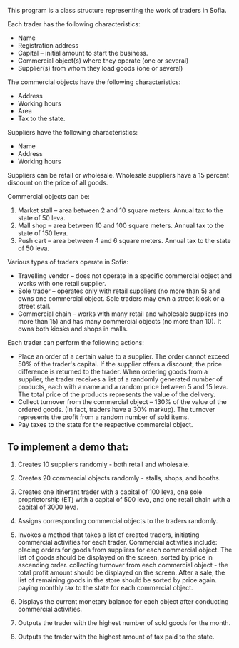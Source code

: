 This program is a class structure representing the work of traders in Sofia.

Each trader has the following characteristics:

- Name
- Registration address
- Capital – initial amount to start the business.
- Commercial object(s) where they operate (one or several)
- Supplier(s) from whom they load goods (one or several)

The commercial objects have the following characteristics:

- Address
- Working hours
- Area
- Tax to the state.

Suppliers have the following characteristics:

- Name
- Address
- Working hours

Suppliers can be retail or wholesale. Wholesale suppliers have a 15 percent discount on the price of all goods.

Commercial objects can be:

1. Market stall – area between 2 and 10 square meters. Annual tax to the state of 50 leva.
2. Mall shop – area between 10 and 100 square meters. Annual tax to the state of 150 leva.
3. Push cart – area between 4 and 6 square meters. Annual tax to the state of 50 leva.

Various types of traders operate in Sofia:

- Travelling vendor – does not operate in a specific commercial object and works with one retail supplier.
- Sole trader – operates only with retail suppliers (no more than 5) and owns one commercial object. Sole traders may own a street kiosk or a street stall.
- Commercial chain – works with many retail and wholesale suppliers (no more than 15) and has many commercial objects (no more than 10). It owns both kiosks and shops in malls.

Each trader can perform the following actions:

- Place an order of a certain value to a supplier. The order cannot exceed 50% of the trader's capital. If the supplier offers a discount, the price difference is returned to the trader. When ordering goods from a supplier, the trader receives a list of a randomly generated number of products, each with a name and a random price between 5 and 15 leva. The total price of the products represents the value of the delivery.
- Collect turnover from the commercial object – 130% of the value of the ordered goods. (In fact, traders have a 30% markup). The turnover represents the profit from a random number of sold items.
- Pay taxes to the state for the respective commercial object.

## To implement a demo that: ##

 1. Creates 10 suppliers randomly - both retail and wholesale.
  
2. Creates 20 commercial objects randomly - stalls, shops, and booths.

3. Creates one itinerant trader with a capital of 100 leva, one sole proprietorship (ET) with a capital of 500 leva, and one retail chain with a capital of 3000 leva.

4. Assigns corresponding commercial objects to the traders randomly.

5. Invokes a method that takes a list of created traders, initiating commercial activities for each trader. Commercial activities include:
placing orders for goods from suppliers for each commercial object. The list of goods should be displayed on the screen, sorted by price in ascending order.
collecting turnover from each commercial object - the total profit amount should be displayed on the screen. After a sale, the list of remaining goods in the store should be sorted by price again.
paying monthly tax to the state for each commercial object.

6. Displays the current monetary balance for each object after conducting commercial activities.

7. Outputs the trader with the highest number of sold goods for the month.

8. Outputs the trader with the highest amount of tax paid to the state.